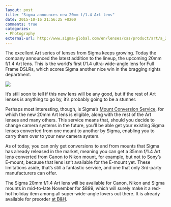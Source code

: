 ```yaml
---
layout: post
title: "Sigma announces new 20mm f/1.4 Art lens"
date: 2015-10-16 21:56:25 +0200
comments: true
categories: 
- Photography
external-url: http://www.sigma-global.com/en/lenses/cas/product/art/a_20_14/
---
```


The excellent Art series of lenses from Sigma keeps growing. Today the company announced the latest addition to the lineup, the upcoming 20mm f/1.4 Art lens. This is the world’s first f/1.4 ultra-wide-angle lens for Full Frame DSLRs, which scores Sigma another nice win in the bragging rights department.

<img src="/assets/images/flickr/22040763429_52ec4df0e8_o.jpg"/>

It’s still soon to tell if this new lens will be any good, but if the rest of Art lenses is anything to go by, it’s probably going to be a stunner.

Perhaps most interesting, though, is Sigma’s [Mount Conversion Service](http://www.sigma-global.com/en/lenses/cas/service/mcs/index.html), for which the new 20mm Art lens is eligible, along with the rest of the Art lenses and many others. This service means that, should you decide to change camera systems in the future, you’ll be able get your existing Sigma lenses converted from one mount to another by Sigma, enabling you to carry them over to your new camera system.

As of today, you can only get conversions to and from mounts that Sigma has already released in the market, meaning you can get a 35mm f/1.4 Art lens converted from Canon to Nikon mount, for example, but not to Sony’s E-mount, because that lens isn’t available for the E-mount yet. These limitations aside, that’s still a fantastic service, and one that only 3rd-party manufacturers can offer.

The Sigma 20mm f/1.4 Art lens will be available for Canon, Nikon and Sigma mounts in mid-to-late November for $899, which will surely make it a red-hot holiday item among all super-wide-angle lovers out there. It is already available for preorder [at B&H](http://www.bhphotovideo.com/c/product/1191176-REG/sigma_20mm_f_1_4_art_lens.html).